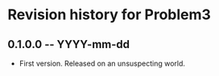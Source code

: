 # Revision history for Problem3

## 0.1.0.0 -- YYYY-mm-dd

* First version. Released on an unsuspecting world.
